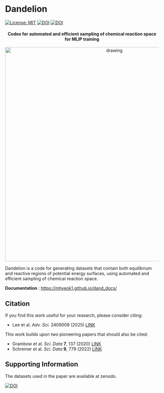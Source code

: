 <h1 align="left">Dandelion</h1>

[![License: MIT](https://img.shields.io/badge/License-MIT-yellow.svg)](https://opensource.org/licenses/MIT)
[![DOI](https://img.shields.io/badge/DOI-10.1002/advs.202409009-blue.svg)](https://doi.org/10.1002/advs.202409009)
[![DOI](https://zenodo.org/badge/DOI/10.5281/zenodo.14020916.svg)](https://doi.org/10.5281/zenodo.14020916)

<div align="center">

<h4 align="center">Codes for automated and efficient sampling of chemical reaction space for MLIP training</h4>



<img src="https://github.com/user-attachments/assets/274bd3b0-5793-4abe-ae43-21d73dfabd51" alt="drawing" width="700"/>
</div>

Dandelion is a code for generating datasets that contain both equilibrium and reactive regions of potential energy surfaces, using automated and efficient sampling of chemical reaction space.

**Documentation** : <https://mhyeok1.github.io/dand_docs/>



## Citation
If you find this work useful for your research, please consider citing:

- Lee et al. *Adv. Sci.* 2409009 (2025) [LINK](https://doi.org/10.1002/advs.202409009) 

This work builds upon two pioneering papers that should also be cited:
- Grambow et al. *Sci. Data* **7**, 137 (2020) [LINK](https://doi.org/10.1038/s41597-020-0460-4)
- Schreiner et al. *Sci. Data* **9**, 779 (2022) [LINK](https://doi.org/10.1038/s41597-022-01870-w)

## Supporting Information
The datasets used in the paper are available at zenodo.

[![DOI](https://zenodo.org/badge/DOI/10.5281/zenodo.14020916.svg)](https://doi.org/10.5281/zenodo.14020916)



